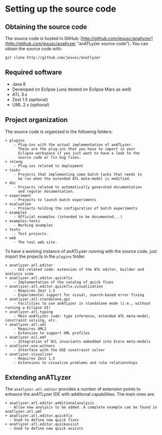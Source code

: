 
# Setting up the source code

## Obtaining the source code

The source code is hosted in GitHub: [http://github.com/jesusc/anatlyzer](http://github.com/jesusc/anatlyzer "anATLyzer source code"). You can obtain the source code with:

	git clone http://github.com/jesusc/anatlyzer

## Required software

* Java 8
* Developed on Eclipse Luna (tested on Eclipse Mars as well)
* ATL 3.x
* Zest 1.5 (optional)
* UML 2.x (optional)

## Project organization

The source code is organized in the following folders:

	+ plugins
		- Plug-ins with the actual implementation of anATLyzer.
		  These are the plug-ins that you have to import in your
		  Eclipse workspace if you just want to have a look to the
		  source code or fix bug fixes.		  
	+ releng
		- Plug-ins related to deployment
	+ tasks
		- Projects that implementing some batch tasks that needs to
		  be run when the extended ATL meta-model is modified.
	+ doc
		- Projects related to automatically generated documentation
		  and regular documentation.
	+ experiment
	    - Projects to launch batch experiments
	+ evaluation
		- Projects holding the configuration of batch experiments
	+ examples
		- Official examples (intended to be documented...)
	+ examples-tests
		- Working examples
	+ tests
		- Test projects. 
	+ web
		- The tool web site.

To have a working instance of anATLyzer running with the source code, just import the 
projects in the `plugins` folder. 

	+ anatlyzer.atl.editor
		- GUI-related code: extension of the ATL editor, builder and analysis view
	+ anatlyzer.atl.editor.quickfix
		- Implementation of the catalog of quick fixes
	+ anatlyzer.atl.editor.quickfix.visualization
		- Requires Zest 1.5
		- Experimental support for visual, search-based error fixing
	+ anatlyzer.atl.standalone.api
		- Facilities to use anATLyzer in standalone mode (i.e., without running a Eclipse UI)
	+ anatlyzer.atl.typing
		- Main anATLyzer code: type inference, extended ATL meta-model, constraint solving, etc. 
	+ anatlyzer.atl.uml
		- Requires UML2
		- Extension to support UML profiles
	+ anatlyzer.ocl.emf
		- Integration of OCL invariants embedded into Ecore meta-models 
	+ anatlyzer.use.witness
		- Interface with the USE constraint solver
	+ anatlyzer.visualizer
		- Requires Zest 1.5
		- Extensions to visualize problems and rule relationships

		
## Extending anATLyzer

The `anatlyzer.atl.editor` provides a number of extension points to enhance
the anATLyzer IDE with additional capabilities. The main ones are:

	+ anatlyzer.atl.editor.additionalanalysis
	  - Allow new analysis to be added. A complete example can be found in anatlyzer.atl.uml
	+ anatlyzer.atl.editor.quickfix
	  - Used to define new quick fixes
	+ anatlyzer.atl.editor.quickassist
	  - Used to define new quick assists
	  
 	